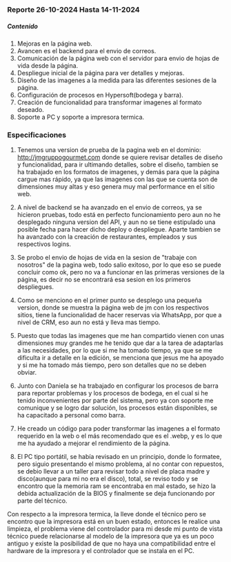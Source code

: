 ### Reporte 26-10-2024 Hasta 14-11-2024

##### Contenido

1. Mejoras en la página web.
2. Avancen es el backend para el envio de correos.
3. Comunicación de la página web con el servidor para envio de hojas de vida desde la página.
4. Despliegue inicial de la página para ver detalles y mejoras.
5. Diseño de las imagenes a la medida para las diferentes sesiones de la página.
6. Configuración de procesos en Hypersoft(bodega y barra).
7. Creación de funcionalidad para transformar imagenes al formato deseado.
8. Soporte a PC y soporte a impresora termica.



### Especificaciones

1. Tenemos una version de prueba de la pagina web en el dominio: http://jmgruppogourmet.com donde se quiere revisar detalles de diseño y funcionalidad, para ir ultimando detalles, sobre el diseño, tambien se ha trabajado en los formatos de imagenes, y demás para que la página cargue mas rápido, ya que las imagenes con las que se cuenta son de dimensiones muy altas y eso genera muy mal performance en el sitio web.

2. A nivel de backend se ha avanzado en el envio de correos, ya se hicieron pruebas, todo está en perfecto funcionamiento pero aun no he desplegado ninguna version del API, y aun no se tiene estipulado una posible fecha para hacer dicho deploy o despliegue. Aparte tambien se ha avanzado con la creación de restaurantes, empleados y sus respectivos logins.

3. Se probo el envio de hojas de vida en la sesion de "trabaje con nosotros" de la pagina web, todo salio exitoso, por lo que eso se puede concluir como ok, pero no va a funcionar en las primeras versiones de la página, es decir no se encontrará esa sesion en los primeros despliegues.

4. Como se menciono en el primer punto se desplego una pequeña version, donde se muestra la página web de jm con los respectivos sitios, tiene la funcionalidad de hacer reservas via WhatsApp, por que a nivel de CRM, eso aun no está y lleva mas tiempo.

5. Puesto que todas las imagenes que me han compartido vienen con unas dimensiones muy grandes me he tenido que dar a la tarea de adaptarlas a las necesidades, por lo que si me ha tomado tiempo, ya que se me dificulta ir a detalle en la edición, se menciona que jesus me ha apoyado y si me ha tomado más tiempo, pero son detalles que no se deben obviar.

6. Junto con Daniela se ha trabajado en configurar los procesos de barra para reportar problemas y los procesos de bodega, en el cual si he tenido inconvenientes por parte del sistema, pero ya con soporte me comunique y se logro dar solución, los procesos están disponibles, se ha capacitado a personal como barra.

7. He creado un código para poder transformar las imagenes a el formato requerido en la web o el más recomendado que es el .webp, y es lo que me ha ayudado a mejorar el rendimiento de la página.

8. El PC tipo portátil, se había revisado en un principio, donde lo formatee, pero siguio presentando el mismo problema, al no contar con repuestos, se debio llevar a un taller para revisar todo a nivel de placa madre y disco(aunque para mi no era el disco), total, se reviso todo y se encontro que la memoria ram se encontraba en mal estado, se hizo la debida actualización de la BIOS y finalmente se deja funcionando por parte del técnico.

Con respecto a la impresora termica, la lleve donde el técnico pero se encontro que la impresora está en un buen estado, entonces le realice una limpieza, el problema viene del controlador para mi desde mi punto de vista técnico puede relacionarse al modelo de la impresora que ya es un poco antiguo y existe la posibilidad de que no haya una compatibilidad entre el hardware de la impresora y el controlador que se instala en el PC.